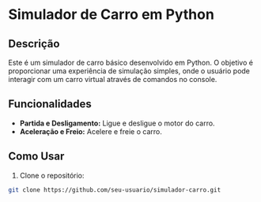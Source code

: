 # Simulador de Carro em Python

## Descrição

Este é um simulador de carro básico desenvolvido em Python. O objetivo é proporcionar uma experiência de simulação simples, onde o usuário pode interagir com um carro virtual através de comandos no console.

## Funcionalidades

- **Partida e Desligamento:** Ligue e desligue o motor do carro.
- **Aceleração e Freio:** Acelere e freie o carro.


## Como Usar

1. Clone o repositório:

```bash
git clone https://github.com/seu-usuario/simulador-carro.git
